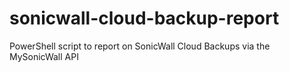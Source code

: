 # sonicwall-cloud-backup-report
PowerShell script to report on SonicWall Cloud Backups via the MySonicWall API
